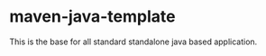 maven-java-template
===================

This is the base for all standard standalone java based application.

